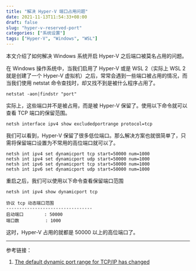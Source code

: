 ```yaml
---
title: "解决 Hyper-V 端口占用问题"
date: 2021-11-13T11:54:33+08:00
draft: false
slug: "hyper-v-reserved-port"
categories: ["系统设置"]
tags: ["Hyper-V", "Windows", "WSL"]
---
```


本文介绍了如何解决 Windows 系统开启 Hyper-V 之后端口被莫名占用的问题。

<!--more-->

在 Windows 操作系统中，当我们启用了 Hyper-V 或是 WSL 2（实际上 WSL 2 就是创建了一个 Hyper-V 虚拟机）之后，常常会遇到一些端口被占用的情况，而当我们使用 netstat 命令查找时，却又找不到是被什么程序占用了。

```
netstat -aon|findstr "port"
```

实际上，这些端口并不是被占用，而是被 Hyper-V 保留了。使用以下命令就可以查看 TCP 端口的保留范围。

```
netsh interface ipv4 show excludedportrange protocol=tcp
```

我们可以看到，Hyper-V 保留了很多低位端口。那么解决方案也就很简单了，只需将保留端口设置为不常用的高位端口就可以了。

```
netsh int ipv4 set dynamicport tcp start=50000 num=1000
netsh int ipv4 set dynamicport udp start=50000 num=1000
netsh int ipv6 set dynamicport tcp start=50000 num=1000
netsh int ipv6 set dynamicport udp start=50000 num=1000
```

重启之后，我们可以使用以下命令查看保留端口范围

```
netsh int ipv4 show dynamicport tcp

协议 tcp 动态端口范围
---------------------------------
启动端口        : 50000
端口数          : 1000
```

这时，Hyper-V 占用的就都是 50000 以上的高位端口了。

---

参考链接：

1. [The default dynamic port range for TCP/IP has changed](https://docs.microsoft.com/en-us/troubleshoot/windows-server/networking/default-dynamic-port-range-tcpip-chang)
